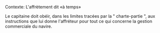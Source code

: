 Contexte: L'affrètement dit «à temps»

Le capitaine doit obéir, dans les limites tracées par la " charte-partie ", aux instructions que lui donne l'affréteur pour tout ce qui concerne la gestion commerciale du navire.